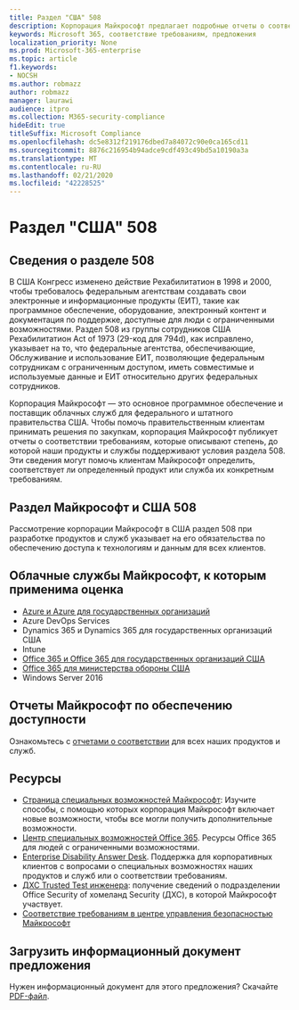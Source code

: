 ```yaml
---
title: Раздел "США" 508
description: Корпорация Майкрософт предлагает подробные отчеты о соответствии специальных возможностей для многих облачных служб, описывающих специальные возможности этих служб.
keywords: Microsoft 365, соответствие требованиям, предложения
localization_priority: None
ms.prod: Microsoft-365-enterprise
ms.topic: article
f1.keywords:
- NOCSH
ms.author: robmazz
author: robmazz
manager: laurawi
audience: itpro
ms.collection: M365-security-compliance
hideEdit: true
titleSuffix: Microsoft Compliance
ms.openlocfilehash: dc5e8312f219176dbed7a84072c90e0ca165cd11
ms.sourcegitcommit: 8876c216954b94adce9cdf493c49bd5a10190a3a
ms.translationtype: MT
ms.contentlocale: ru-RU
ms.lasthandoff: 02/21/2020
ms.locfileid: "42228525"
---
```

# <a name="us-section-508"></a>Раздел "США" 508

## <a name="about-us-section-508"></a>Сведения о разделе 508

В США Конгресс изменено действие Рехабилитатион в 1998 и 2000, чтобы требовалось федеральным агентствам создавать свои электронные и информационные продукты (ЕИТ), такие как программное обеспечение, оборудование, электронный контент и документация по поддержке, доступные для люди с ограниченными возможностями. Раздел 508 из группы сотрудников США Рехабилитатион Act of 1973 (29-код для 794d), как исправлено, указывает на то, что федеральные агентства, обеспечивающие, Обслуживание и использование ЕИТ, позволяющие федеральным сотрудникам с ограниченным доступом, иметь совместимые и используемые данные и ЕИТ относительно других федеральных сотрудников.

Корпорация Майкрософт — это основное программное обеспечение и поставщик облачных служб для федерального и штатного правительства США.  Чтобы помочь правительственным клиентам принимать решения по закупкам, корпорация Майкрософт публикует отчеты о соответствии требованиям, которые описывают степень, до которой наши продукты и службы поддерживают условия раздела 508.  Эти сведения могут помочь клиентам Майкрософт определить, соответствует ли определенный продукт или служба их конкретным требованиям.

## <a name="microsoft-and-us-section-508"></a>Раздел Майкрософт и США 508

Рассмотрение корпорации Майкрософт в США раздел 508 при разработке продуктов и служб указывает на его обязательства по обеспечению доступа к технологиям и данным для всех клиентов.

## <a name="microsoft-in-scope-cloud-services"></a>Облачные службы Майкрософт, к которым применима оценка

- [Azure и Azure для государственных организаций](https://go.microsoft.com/fwlink/p/?linkid=2051569)
- Azure DevOps Services
- Dynamics 365 и Dynamics 365 для государственных организаций США
- Intune
- [Office 365 и Office 365 для государственных организаций США](https://go.microsoft.com/fwlink/p/?LinkID=2077751)
- [Office 365 для министерства обороны США](https://go.microsoft.com/fwlink/p/?LinkID=2077751)
- Windows Server 2016

## <a name="microsoft-accessibility-conformance-reports"></a>Отчеты Майкрософт по обеспечению доступности

Ознакомьтесь с [отчетами о соответствии](https://cloudblogs.microsoft.com/industry-blog/government/2018/09/11/accessibility-conformance-reports/) для всех наших продуктов и служб.

## <a name="resources"></a>Ресурсы

- [Страница специальных возможностей Майкрософт](https://go.microsoft.com/fwlink/p/?linkid=2051579): Изучите способы, с помощью которых корпорация Майкрософт включает новые возможности, чтобы все могли получить дополнительные возможности.
- [Центр специальных возможностей Office 365](https://go.microsoft.com/fwlink/p/?linkid=2051801). Ресурсы Office 365 для людей с ограниченными возможностями.
- [Enterprise Disability Answer Desk](https://go.microsoft.com/fwlink/p/?linkid=2050890). Поддержка для корпоративных клиентов с вопросами о специальных возможностях наших продуктов и служб или о соответствии требованиям.
- [ДХС Trusted Test инженера](https://go.microsoft.com/fwlink/?linkid=2052171): получение сведений о подразделении Office Security of хомеланд Security (ДХС), в которой Майкрософт участвует.
- [Соответствие требованиям в центре управления безопасностью Майкрософт](https://www.microsoft.com/trust-center/compliance/compliance-overview)

## <a name="download-the-offering-backgrounder"></a>Загрузить информационный документ предложения

Нужен информационный документ для этого предложения? Скачайте [PDF-файл](https://download.microsoft.com/download/3/E/1/3E10CC43-036D-4DB5-ACBA-8665A752C8F7/Accessibility-Compliance.pdf).
